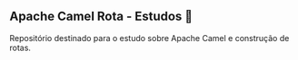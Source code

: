 ## Apache Camel Rota - Estudos 🐪

Repositório destinado para o estudo sobre Apache Camel e construção de rotas.
